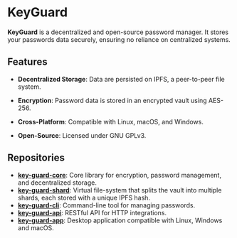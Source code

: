 # **KeyGuard**

**KeyGuard** is a decentralized and open-source password manager. It stores your passwords data securely, ensuring no reliance on centralized systems.

## **Features**

- **Decentralized Storage**: Data are persisted on IPFS, a peer-to-peer file system.
  
- **Encryption**: Password data is stored in an encrypted vault using AES-256.

- **Cross-Platform**: Compatible with Linux, macOS, and Windows.

- **Open-Source**: Licensed under GNU GPLv3.

## **Repositories**

- **[key-guard-core](link_to_key_guard_core_repo)**: Core library for encryption, password management, and decentralized storage.
- **[key-guard-shard](link_to_key_guard_shard_repo)**: Virtual file-system that splits the vault into multiple shards, each stored with a unique IPFS hash.
- **[key-guard-cli](link_to_key_guard_cli_repo)**: Command-line tool for managing passwords.
- **[key-guard-api](link_to_key_guard_api_repo)**: RESTful API for HTTP integrations.
- **[key-guard-app](link_to_key_guard_app_repo)**: Desktop application compatible with Linux, Windows and macOS.
